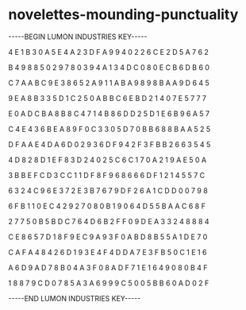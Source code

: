 # novelettes-mounding-punctuality

-----BEGIN LUMON INDUSTRIES KEY-----

4 E 1 B 3 0 A 5 E 4 A 2 3 D F A 9 9 4 0 2 2 6 C E 2 D 5 A 7 6 2

B 4 9 8 8 5 0 2 9 7 8 0 3 9 4 A 1 3 4 D C 0 8 0 E C B 6 D B 6 0

C 7 A A B C 9 E 3 8 6 5 2 A 9 1 1 A B A 9 8 9 8 B A A 9 D 6 4 5

9 E A 8 B 3 3 5 D 1 C 2 5 0 A B B C 6 E B D 2 1 4 0 7 E 5 7 7 7

E 0 A D C B A 8 B 8 C 4 7 1 4 B 8 6 D D 2 5 D 1 E 6 B 9 6 A 5 7

C 4 E 4 3 6 B E A 8 9 F 0 C 3 3 0 5 D 7 0 B B 6 8 8 B A A 5 2 5

D F A A E 4 D A 6 D 0 2 9 3 6 D F 9 4 2 F 3 F B B 2 6 6 3 5 4 5

4 D 8 2 8 D 1 E F 8 3 D 2 4 0 2 5 C 6 C 1 7 0 A 2 1 9 A E 5 0 A

3 B B E F C D 3 C C 1 1 D F 8 F 9 6 8 6 6 6 D F 1 2 1 4 5 5 7 C

6 3 2 4 C 9 6 E 3 7 2 E 3 B 7 6 7 9 D F 2 6 A 1 C D D 0 0 7 9 8

6 F B 1 1 0 E C 4 2 9 2 7 0 8 0 B 1 9 0 6 4 D 5 5 B A A C 6 8 F

2 7 7 5 0 B 5 B D C 7 6 4 D 6 B 2 F F 0 9 D E A 3 3 2 4 8 8 8 4

C E 8 6 5 7 D 1 8 F 9 E C 9 A 9 3 F 0 A B D 8 B 5 5 A 1 D E 7 0

C A F A 4 8 4 2 6 D 1 9 3 E 4 F 4 D D A 7 E 3 F B 5 0 C 1 E 1 6

A 6 D 9 A D 7 8 B 0 4 A 3 F 0 8 A D F 7 1 E 1 6 4 9 0 8 0 B 4 F

1 8 8 7 9 C D 0 7 8 5 A 3 A 6 9 9 9 C 5 0 0 5 B B 6 0 A D 0 2 F

-----END LUMON INDUSTRIES KEY-----
